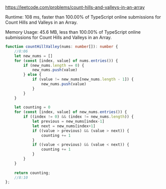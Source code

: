 https://leetcode.com/problems/count-hills-and-valleys-in-an-array



Runtime: 108 ms, faster than 100.00% of TypeScript online submissions for Count Hills and Valleys in an Array.

Memory Usage: 45.6 MB, less than 100.00% of TypeScript online submissions for Count Hills and Valleys in an Array.



```typescript
function countHillValley(nums: number[]): number {
    //8:06
    let new_nums = []
    for (const [index, value] of nums.entries()) {
        if (new_nums.length == 0) {
            new_nums.push(value)
        } else {
            if (value != new_nums[new_nums.length - 1]) {
                new_nums.push(value)
            }
        }
    }
    
    let counting = 0
    for (const [index, value] of new_nums.entries()) {
        if ((index != 0) && (index != new_nums.length)) {
            let previous = new_nums[index-1]
            let next = new_nums[index+1]
            if ((value > previous) && (value > next)) {
                counting += 1
            }
            if ((value < previous) && (value < next)) {
                counting += 1
            }
        } 
    }
    
    return counting;
    //8:10
};
```
